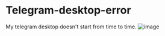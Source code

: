 # Telegram-desktop-error
My telegram desktop doesn't start from time to time.
![image](https://user-images.githubusercontent.com/86150203/122638949-9dad6300-d110-11eb-9ae0-424c7d47762e.png)
